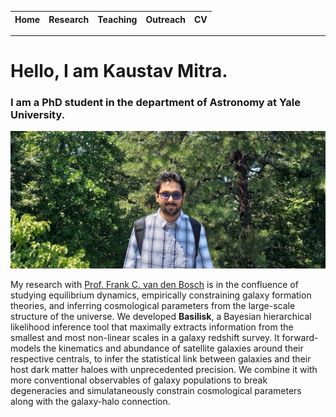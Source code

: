 | Home | Research | Teaching | Outreach | CV |
| --- | --- | --- | --- | --- |

___

# Hello, I am Kaustav Mitra.
### I am a PhD student in the department of Astronomy at Yale University.



![alt text](images/headshot.jpg "My photograph.")

My research with <a href="https://campuspress.yale.edu/vdbosch/" target="_blank">Prof. Frank C. van den Bosch</a> is in the confluence of studying equilibrium dynamics, empirically constraining galaxy formation theories, and inferring cosmological parameters from the large-scale structure of the universe.  We developed **Basilisk**, a Bayesian hierarchical likelihood inference tool that maximally extracts information from the smallest and most non-linear scales in a galaxy redshift survey.  It forward-models the kinematics and abundance of satellite galaxies around their respective centrals, to infer the statistical link between galaxies and their host dark matter haloes with unprecedented precision.  We combine it with more conventional observables of galaxy populations to break degeneracies and simulataneously constrain cosmological parameters along with the galaxy-halo connection.
